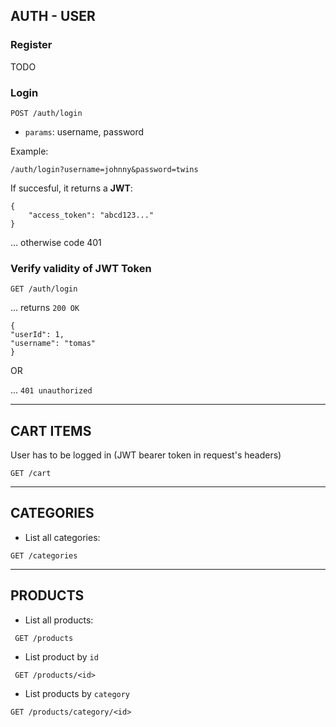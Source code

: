 ## AUTH - USER

### **Register**

TODO

### **Login**

```
POST /auth/login
```

- `params`: username, password

Example:

`/auth/login?username=johnny&password=twins`

If succesful, it returns a **JWT**:

```
{
    "access_token": "abcd123..."
}
```

... otherwise code 401

### Verify validity of JWT Token

```
GET /auth/login
```

... returns `200 OK`

```
{
"userId": 1,
"username": "tomas"
}
```

OR

... `401 unauthorized`

---

## CART ITEMS

User has to be logged in (JWT bearer token in request's headers)

```
GET /cart
```

---

## CATEGORIES

- List all categories:

```
GET /categories
```

---

## PRODUCTS

- List all products:

```
 GET /products
```

- List product by `id`

```
 GET /products/<id>
```

- List products by `category`

```
GET /products/category/<id>
```

